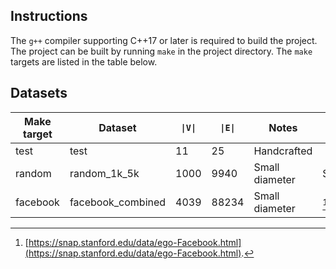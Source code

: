 ## Instructions
The `g++` compiler supporting C++17 or later is required to build the project. The project can be built by running `make` in the project directory. The `make` targets are listed in the table below.

## Datasets
| Make target | Dataset           | `\|V\|` | `\|E\|` | Notes          | Source    |
|-------------|-------------------|---------|---------|----------------|-----------|
| test        | test              | 11      | 25      | Handcrafted    |           |
| random      | random_1k_5k      | 1000    | 9940    | Small diameter | Speedcode |
| facebook    | facebook_combined | 4039    | 88234   | Small diameter | [^1]      |


[^1]: [https://snap.stanford.edu/data/ego-Facebook.html](https://snap.stanford.edu/data/ego-Facebook.html).